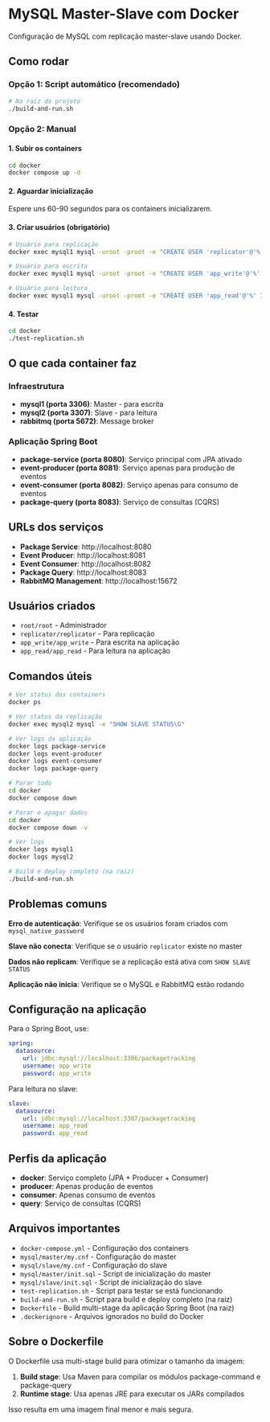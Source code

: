 # MySQL Master-Slave com Docker

Configuração de MySQL com replicação master-slave usando Docker.

## Como rodar

### Opção 1: Script automático (recomendado)
```bash
# Na raiz do projeto
./build-and-run.sh
```

### Opção 2: Manual

#### 1. Subir os containers
```bash
cd docker
docker compose up -d
```

#### 2. Aguardar inicialização
Espere uns 60-90 segundos para os containers inicializarem.

#### 3. Criar usuários (obrigatório)
```bash
# Usuário para replicação
docker exec mysql1 mysql -uroot -proot -e "CREATE USER 'replicator'@'%' IDENTIFIED WITH mysql_native_password BY 'replicator'; GRANT REPLICATION SLAVE ON *.* TO 'replicator'@'%'; FLUSH PRIVILEGES;"

# Usuário para escrita
docker exec mysql1 mysql -uroot -proot -e "CREATE USER 'app_write'@'%' IDENTIFIED WITH mysql_native_password BY 'app_write'; GRANT ALL PRIVILEGES ON packagetracking.* TO 'app_write'@'%'; FLUSH PRIVILEGES;"

# Usuário para leitura
docker exec mysql1 mysql -uroot -proot -e "CREATE USER 'app_read'@'%' IDENTIFIED WITH mysql_native_password BY 'app_read'; GRANT SELECT ON packagetracking.* TO 'app_read'@'%'; FLUSH PRIVILEGES;"
```

#### 4. Testar
```bash
cd docker
./test-replication.sh
```

## O que cada container faz

### Infraestrutura
- **mysql1 (porta 3306)**: Master - para escrita
- **mysql2 (porta 3307)**: Slave - para leitura  
- **rabbitmq (porta 5672)**: Message broker

### Aplicação Spring Boot
- **package-service (porta 8080)**: Serviço principal com JPA ativado
- **event-producer (porta 8081)**: Serviço apenas para produção de eventos
- **event-consumer (porta 8082)**: Serviço apenas para consumo de eventos
- **package-query (porta 8083)**: Serviço de consultas (CQRS)

## URLs dos serviços

- **Package Service**: http://localhost:8080
- **Event Producer**: http://localhost:8081
- **Event Consumer**: http://localhost:8082
- **Package Query**: http://localhost:8083
- **RabbitMQ Management**: http://localhost:15672

## Usuários criados

- `root/root` - Administrador
- `replicator/replicator` - Para replicação
- `app_write/app_write` - Para escrita na aplicação
- `app_read/app_read` - Para leitura na aplicação

## Comandos úteis

```bash
# Ver status dos containers
docker ps

# Ver status da replicação
docker exec mysql2 mysql -e "SHOW SLAVE STATUS\G"

# Ver logs da aplicação
docker logs package-service
docker logs event-producer
docker logs event-consumer
docker logs package-query

# Parar tudo
cd docker
docker compose down

# Parar e apagar dados
cd docker
docker compose down -v

# Ver logs
docker logs mysql1
docker logs mysql2

# Build e deploy completo (na raiz)
./build-and-run.sh
```

## Problemas comuns

**Erro de autenticação**: Verifique se os usuários foram criados com `mysql_native_password`

**Slave não conecta**: Verifique se o usuário `replicator` existe no master

**Dados não replicam**: Verifique se a replicação está ativa com `SHOW SLAVE STATUS`

**Aplicação não inicia**: Verifique se o MySQL e RabbitMQ estão rodando

## Configuração na aplicação

Para o Spring Boot, use:

```yaml
spring:
  datasource:
    url: jdbc:mysql://localhost:3306/packagetracking
    username: app_write
    password: app_write
```

Para leitura no slave:
```yaml
slave:
  datasource:
    url: jdbc:mysql://localhost:3307/packagetracking
    username: app_read
    password: app_read
```

## Perfis da aplicação

- **docker**: Serviço completo (JPA + Producer + Consumer)
- **producer**: Apenas produção de eventos
- **consumer**: Apenas consumo de eventos
- **query**: Serviço de consultas (CQRS)

## Arquivos importantes

- `docker-compose.yml` - Configuração dos containers
- `mysql/master/my.cnf` - Configuração do master
- `mysql/slave/my.cnf` - Configuração do slave
- `mysql/master/init.sql` - Script de inicialização do master
- `mysql/slave/init.sql` - Script de inicialização do slave
- `test-replication.sh` - Script para testar se está funcionando
- `build-and-run.sh` - Script para build e deploy completo (na raiz)
- `Dockerfile` - Build multi-stage da aplicação Spring Boot (na raiz)
- `.dockerignore` - Arquivos ignorados no build do Docker

## Sobre o Dockerfile

O Dockerfile usa multi-stage build para otimizar o tamanho da imagem:

1. **Build stage**: Usa Maven para compilar os módulos package-command e package-query
2. **Runtime stage**: Usa apenas JRE para executar os JARs compilados

Isso resulta em uma imagem final menor e mais segura. 